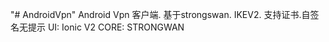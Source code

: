 "# AndroidVpn" 
 Android Vpn 客户端. 基于strongswan. IKEV2. 支持证书.自签名无提示
 UI: Ionic V2
 CORE: STRONGWAN
 
